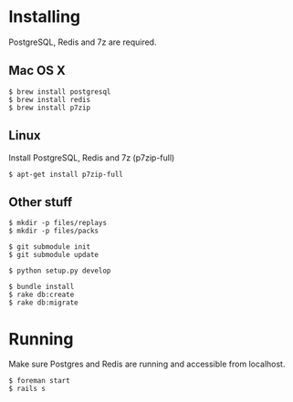 # Installing

PostgreSQL, Redis and 7z are required.

## Mac OS X

    $ brew install postgresql
    $ brew install redis
    $ brew install p7zip

## Linux
Install PostgreSQL, Redis and 7z (p7zip-full)
    
    $ apt-get install p7zip-full

## Other stuff
    $ mkdir -p files/replays
    $ mkdir -p files/packs
    
    $ git submodule init
    $ git submodule update
    
    $ python setup.py develop

    $ bundle install
    $ rake db:create
    $ rake db:migrate

# Running

Make sure Postgres and Redis are running and accessible from localhost.

    $ foreman start
    $ rails s